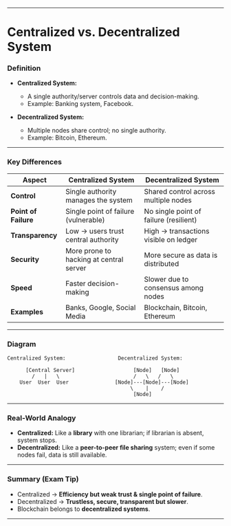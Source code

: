 

---

# **Centralized vs. Decentralized System**

### **Definition**

* **Centralized System:**

  * A single authority/server controls data and decision-making.
  * Example: Banking system, Facebook.

* **Decentralized System:**

  * Multiple nodes share control; no single authority.
  * Example: Bitcoin, Ethereum.

---

### **Key Differences**

| Aspect               | Centralized System                      | Decentralized System                   |
| -------------------- | --------------------------------------- | -------------------------------------- |
| **Control**          | Single authority manages the system     | Shared control across multiple nodes   |
| **Point of Failure** | Single point of failure (vulnerable)    | No single point of failure (resilient) |
| **Transparency**     | Low → users trust central authority     | High → transactions visible on ledger  |
| **Security**         | More prone to hacking at central server | More secure as data is distributed     |
| **Speed**            | Faster decision-making                  | Slower due to consensus among nodes    |
| **Examples**         | Banks, Google, Social Media             | Blockchain, Bitcoin, Ethereum          |

---

### **Diagram**

```
Centralized System:                 Decentralized System:

      [Central Server]                   [Node]   [Node]
        /   |   \                        /   \   /   \
    User  User  User               [Node]---[Node]---[Node]
                                        \    |    /
                                         [Node]
```

---

### **Real-World Analogy**

* **Centralized:** Like a **library** with one librarian; if librarian is absent, system stops.
* **Decentralized:** Like a **peer-to-peer file sharing** system; even if some nodes fail, data is still available.

---

### **Summary (Exam Tip)**

* Centralized → **Efficiency but weak trust & single point of failure**.
* Decentralized → **Trustless, secure, transparent but slower**.
* Blockchain belongs to **decentralized systems**.

---


